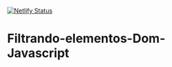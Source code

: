 [![Netlify Status](https://api.netlify.com/api/v1/badges/3053c64e-8b9d-4411-a8b3-9d8e6897f0fa/deploy-status)](https://app.netlify.com/sites/filtrando-elementos-dom-javascript/deploys)

# Filtrando-elementos-Dom-Javascript
